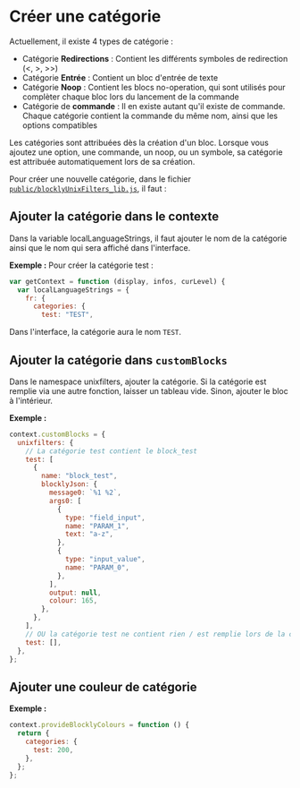 # Créer une catégorie

Actuellement, il existe 4 types de catégorie :

- Catégorie **Redirections** : Contient les différents symboles de redirection (<, >, >>)
- Catégorie **Entrée** : Contient un bloc d'entrée de texte
- Catégorie **Noop** : Contient les blocs no-operation, qui sont utilisés pour complèter chaque bloc lors du lancement de la commande
- Catégorie de **commande** : Il en existe autant qu'il existe de commande. Chaque catégorie contient la commande du même nom, ainsi que les options compatibles

Les catégories sont attribuées dès la création d'un bloc. Lorsque vous ajoutez une option, une commande, un noop, ou un symbole, sa catégorie est attribuée automatiquement lors de sa création.

Pour créer une nouvelle catégorie, dans le fichier [`public/blocklyUnixFilters_lib.js`](https://github.com/UnixFilters/unixfilters-franceIOI/blob/main/public/blocklyUnixFilters_lib.js), il faut :

## Ajouter la catégorie dans le contexte

Dans la variable localLanguageStrings, il faut ajouter le nom de la catégorie ainsi que le nom qui sera affiché dans l'interface.

**Exemple :**
Pour créer la catégorie test :

```javascript title="blocklyUnixFilters_lib.js"  hl_lines="5"
var getContext = function (display, infos, curLevel) {
  var localLanguageStrings = {
    fr: {
      categories: {
        test: "TEST",
```

Dans l'interface, la catégorie aura le nom `TEST`.

## Ajouter la catégorie dans `customBlocks`

Dans le namespace unixfilters, ajouter la catégorie.
Si la catégorie est remplie via une autre fonction, laisser un tableau vide. Sinon, ajouter le bloc à l'intérieur.

**Exemple :**

```javascript title="blocklyUnixFilters_lib.js" hl_lines="4 26"
context.customBlocks = {
  unixfilters: {
    // La catégorie test contient le block_test
    test: [
      {
        name: "block_test",
        blocklyJson: {
          message0: `%1 %2`,
          args0: [
            {
              type: "field_input",
              name: "PARAM_1",
              text: "a-z",
            },
            {
              type: "input_value",
              name: "PARAM_0",
            },
          ],
          output: null,
          colour: 165,
        },
      },
    ],
    // OU la catégorie test ne contient rien / est remplie lors de la création des blocs via une fonction
    test: [],
  },
};
```

## Ajouter une couleur de catégorie

**Exemple :**

```javascript title="blocklyUnixFilters_lib.js" hl_lines="4"
context.provideBlocklyColours = function () {
  return {
    categories: {
      test: 200,
    },
  };
};
```
